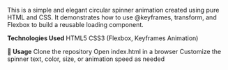 This is a simple and elegant circular spinner animation created using pure HTML and CSS. It demonstrates how to use @keyframes, transform, and Flexbox to build a reusable loading component.

 **Technologies Used**
HTML5
CSS3 (Flexbox, Keyframes Animation)

**🚀 Usage**
Clone the repository
Open index.html in a browser
Customize the spinner text, color, size, or animation speed as needed
